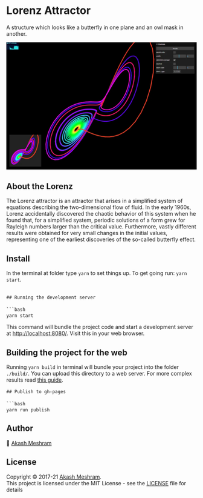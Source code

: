 # Lorenz Attractor

A structure which looks like a butterfly in one plane and an owl mask in another.

![Lorenz Attractor](./loren-attractor.webp)

## About the Lorenz

The Lorenz attractor is an attractor that arises in a simplified system of equations describing the two-dimensional flow of fluid.
In the early 1960s, Lorenz accidentally discovered the chaotic behavior of this system when he found that, for a simplified system, periodic solutions of a form grew for Rayleigh numbers larger than the critical value. Furthermore, vastly different results were obtained for very small changes in the initial values, representing one of the earliest discoveries of the so-called butterfly effect.

## Install

In the terminal at folder type `yarn` to set things up. To get going run: `yarn start`.

````

## Running the development server

```bash
yarn start
````

This command will bundle the project code and start a development server at [http://localhost:8080/](http://localhost:8080/). Visit this in your web browser.

## Building the project for the web

Running `yarn build` in terminal will bundle your project into the folder `./build/`. You can upload this directory to a web server. For more complex results read [this guide](https://webpack.js.org/guides/production/).

````
## Publish to gh-pages

```bash
yarn run publish
````

<!-- ## Boilerplate Info

This project was bootstrapped with [Three Seed](http://edwinwebb.github.io/three-seed/)
Three.js starter project boilerplate bundled with Webpack. -->

## Author

👤 [Akash Meshram](https://github.com/akashmeshram)

## License

Copyright © 2017-21 [Akash Meshram](https://github.com/akashmeshram).<br />
This project is licensed under the MIT License - see the [LICENSE](./LICENSE) file for details
